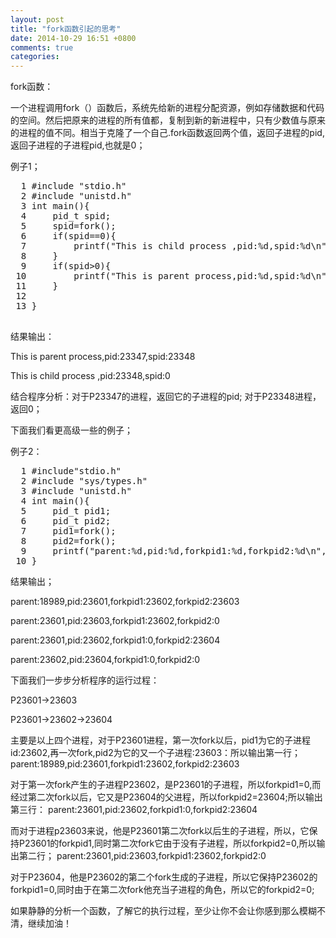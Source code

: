 ```yaml
---
layout: post
title: "fork函数引起的思考"
date: 2014-10-29 16:51 +0800
comments: true
categories:
---
```


fork函数：

一个进程调用fork（）函数后，系统先给新的进程分配资源，例如存储数据和代码的空间。然后把原来的进程的所有值都，复制到新的新进程中，只有少数值与原来的进程的值不同。相当于克隆了一个自己.fork函数返回两个值，返回子进程的pid,返回子进程的子进程pid,也就是0；
<!-- more -->

例子1；

<pre class="prettyprint">
  1 #include "stdio.h"
  2 #include "unistd.h"
  3 int main(){
  4     pid_t spid;
  5     spid=fork();
  6     if(spid==0){
  7         printf("This is child process ,pid:%d,spid:%d\n",getpid(),spid);
  8     }
  9     if(spid>0){
 10         printf("This is parent process,pid:%d,spid:%d\n",getpid(),spid);
 11     }
 12
 13 }
 </pre>

结果输出：

This is parent process,pid:23347,spid:23348

This is child process ,pid:23348,spid:0

结合程序分析：对于P23347的进程，返回它的子进程的pid; 对于P23348进程，返回0；

下面我们看更高级一些的例子；

例子2：

<pre class="prettyprint">
  1 #include"stdio.h"
  2 #include "sys/types.h"
  3 #include "unistd.h"
  4 int main(){
  5     pid_t pid1;
  6     pid_t pid2;
  7     pid1=fork();
  8     pid2=fork();
  9     printf("parent:%d,pid:%d,forkpid1:%d,forkpid2:%d\n",getppid(),getpid(),pid1,pid2);
 10 }
</pre>

结果输出；

parent:18989,pid:23601,forkpid1:23602,forkpid2:23603

parent:23601,pid:23603,forkpid1:23602,forkpid2:0

parent:23601,pid:23602,forkpid1:0,forkpid2:23604

parent:23602,pid:23604,forkpid1:0,forkpid2:0

下面我们一步步分析程序的运行过程：

P23601->23603

P23601->23602->23604

主要是以上四个进程，对于P23601进程，第一次fork以后，pid1为它的子进程id:23602,再一次fork,pid2为它的又一个子进程:23603：所以输出第一行； parent:18989,pid:23601,forkpid1:23602,forkpid2:23603

对于第一次fork产生的子进程P23602，是P23601的子进程，所以forkpid1=0,而经过第二次fork以后，它又是P23604的父进程，所以forkpid2=23604;所以输出第三行： parent:23601,pid:23602,forkpid1:0,forkpid2:23604

而对于进程p23603来说，他是P23601第二次fork以后生的子进程，所以，它保持P23601的forkpid1,同时第二次fork它由于没有子进程，所以forkpid2=0,所以输出第二行； parent:23601,pid:23603,forkpid1:23602,forkpid2:0

对于P23604，他是P23602的第二个fork生成的子进程，所以它保持P23602的forkpid1=0,同时由于在第二次fork他充当子进程的角色，所以它的forkpid2=0;

如果静静的分析一个函数，了解它的执行过程，至少让你不会让你感到那么模糊不清，继续加油！
